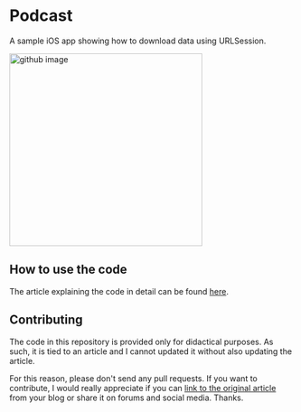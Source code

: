 # Podcast
A sample iOS app showing how to download data using URLSession.

<img width="341" alt="github image" src="https://matteomanferdini.com/wp-content/uploads/2024/09/the-swiftui-podcast-app-for-the-itunes-search-api.jpeg">

## How to use the code

The article explaining the code in detail can be found [here](https://matteomanferdini.com/swift-download-file-from-url/).

## Contributing

The code in this repository is provided only for didactical purposes. As such, it is tied to an article and I cannot updated it without also updating the article.

For this reason, please don't send any pull requests. If you want to contribute, I would really appreciate if you can [link to the original article](https://matteomanferdini.com/swift-download-file-from-url/) from your blog or share it on forums and social media. Thanks.
